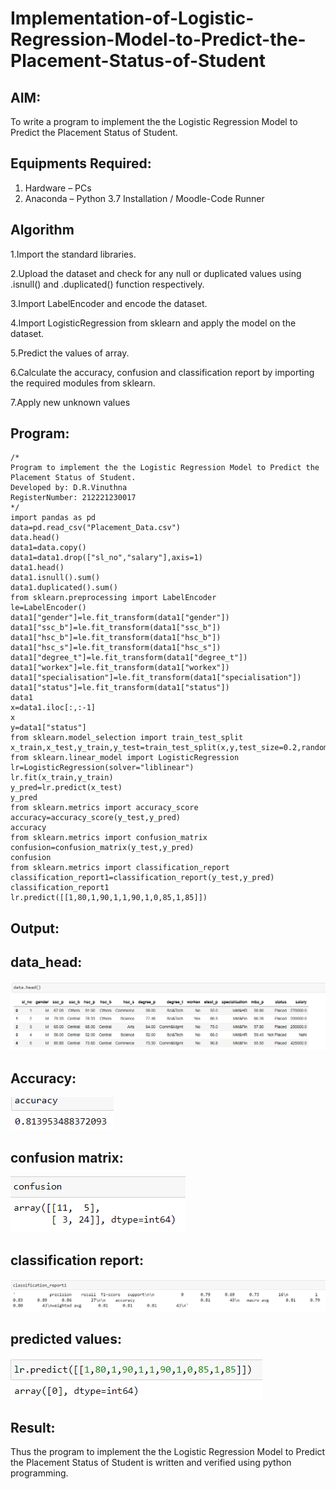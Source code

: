 # Implementation-of-Logistic-Regression-Model-to-Predict-the-Placement-Status-of-Student

## AIM:
To write a program to implement the the Logistic Regression Model to Predict the Placement Status of Student.

## Equipments Required:
1. Hardware – PCs
2. Anaconda – Python 3.7 Installation / Moodle-Code Runner

## Algorithm
1.Import the standard libraries.

2.Upload the dataset and check for any null or duplicated values using .isnull() and .duplicated() function respectively.

3.Import LabelEncoder and encode the dataset.

4.Import LogisticRegression from sklearn and apply the model on the dataset.

5.Predict the values of array.

6.Calculate the accuracy, confusion and classification report by importing the required modules from sklearn.

7.Apply new unknown values

## Program:
```
/*
Program to implement the the Logistic Regression Model to Predict the Placement Status of Student.
Developed by: D.R.Vinuthna
RegisterNumber: 212221230017
*/
import pandas as pd
data=pd.read_csv("Placement_Data.csv")
data.head()
data1=data.copy() 
data1=data1.drop(["sl_no","salary"],axis=1) 
data1.head() 
data1.isnull().sum() 
data1.duplicated().sum()
from sklearn.preprocessing import LabelEncoder
le=LabelEncoder() 
data1["gender"]=le.fit_transform(data1["gender"]) 
data1["ssc_b"]=le.fit_transform(data1["ssc_b"]) 
data1["hsc_b"]=le.fit_transform(data1["hsc_b"])
data1["hsc_s"]=le.fit_transform(data1["hsc_s"])
data1["degree_t"]=le.fit_transform(data1["degree_t"])
data1["workex"]=le.fit_transform(data1["workex"])
data1["specialisation"]=le.fit_transform(data1["specialisation"])
data1["status"]=le.fit_transform(data1["status"])
data1
x=data1.iloc[:,:-1] 
x   
y=data1["status"]
from sklearn.model_selection import train_test_split
x_train,x_test,y_train,y_test=train_test_split(x,y,test_size=0.2,random_state=0)
from sklearn.linear_model import LogisticRegression
lr=LogisticRegression(solver="liblinear")
lr.fit(x_train,y_train)
y_pred=lr.predict(x_test) 
y_pred
from sklearn.metrics import accuracy_score 
accuracy=accuracy_score(y_test,y_pred) 
accuracy
from sklearn.metrics import confusion_matrix
confusion=confusion_matrix(y_test,y_pred)
confusion
from sklearn.metrics import classification_report
classification_report1=classification_report(y_test,y_pred)
classification_report1
lr.predict([[1,80,1,90,1,1,90,1,0,85,1,85]])
```

## Output:
## data_head:
![output](https://github.com/VINUTHNA-2004/Implementation-of-Logistic-Regression-Model-to-Predict-the-Placement-Status-of-Student/blob/main/J1.png?raw=true)
## Accuracy:
![output](https://github.com/VINUTHNA-2004/Implementation-of-Logistic-Regression-Model-to-Predict-the-Placement-Status-of-Student/blob/main/J2.png?raw=true)
## confusion matrix:
![output](https://github.com/VINUTHNA-2004/Implementation-of-Logistic-Regression-Model-to-Predict-the-Placement-Status-of-Student/blob/main/J3.png?raw=true)
## classification report:
![output](https://github.com/VINUTHNA-2004/Implementation-of-Logistic-Regression-Model-to-Predict-the-Placement-Status-of-Student/blob/main/J4.png?raw=true)
## predicted values:
![output](https://github.com/VINUTHNA-2004/Implementation-of-Logistic-Regression-Model-to-Predict-the-Placement-Status-of-Student/blob/main/J5.png?raw=true)
## Result:
Thus the program to implement the the Logistic Regression Model to Predict the Placement Status of Student is written and verified using python programming.
